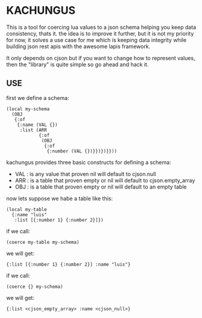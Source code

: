 # KACHUNGUS

This is a tool for coercing lua values to a json schema helping you keep data consistency, thats it.
the idea is to improve it further, but it is not my priority for now, it solves a use case for me
which is keeping data integrity while building json rest apis with the awesome lapis framework.

It only depends on cjson but if you want to change how to represent values, then the "library" is quite
simple so go ahead and hack it.

## USE

first we define a schema:

``` fennel
(local my-schema
  (OBJ 
   {:of 
    {:name (VAL {})
     :list (ARR 
            {:of 
             (OBJ 
              {:of 
               {:number (VAL {})}})})}}))
```

kachungus provides three basic constructs for defining a schema:
  - VAL : is any value that proven nil will default to cjson.null
  - ARR : is a table that proven empty or nil will default to cjson.empty_array
  - OBJ : is a table that proven empty or nil will default to an empty table


now lets suppose we habe a table like this:

``` fennel
(local my-table
  {:name "luis"
   :list [{:number 1} {:number 2}]})
```

if we call:

``` fennel
(coerce my-table my-schema)
```

we will get:


``` fennel
{:list [{:number 1} {:number 2}] :name "luis"}
```

if we call:

``` fennel
(coerce {} my-schema)
```

we will get:
``` fennel
{:list <cjson_empty_array> :name <cjson_null>}
```
